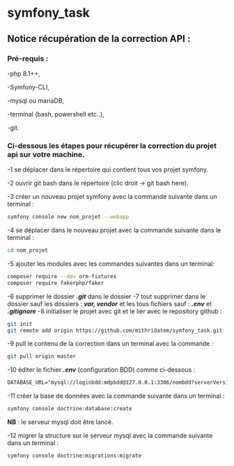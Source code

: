 # symfony_task
## Notice récupération de la correction API :
### Pré-requis :

-php 8.1++,

-Symfony-CLI,

-mysql ou mariaDB,

-terminal (bash, powershell etc..),

-git.

### Ci-dessous les étapes pour récupérer la correction du projet api sur votre machine.

-1 se déplacer dans le répertoire qui contient tous vos projet symfony.

-2 ouvrir git bash dans le répertoire (clic droit -> git bash here).

-3 créer un nouveau projet symfony avec la commande suivante dans un terminal :
```bash
symfony console new nom_projet --webapp
```

-4 se déplacer dans le nouveau projet avec la commande suivante dans le terminal :
```bash
cd nom_projet
```
-5 ajouter les modules avec les commandes suivantes dans un terminal:
```bash
composer require --dev orm-fixtures
composer require fakerphp/faker
```
-6 supprimer le dossier ***.git*** dans le dossier
-7 tout supprimer dans le dossier sauf les dossiers : ***var, vendor*** et les tous fichiers sauf : ***.env*** et ***.gitignore***
-8 initialiser le projet avec git et le lier avec le repository github :
```bash
git init
git remote add origin https://github.com/mithridatem/symfony_task.git
```
-9 pull le contenu de la correction dans un terminal avec la commande :
```bash
git pull origin master
```
-10 éditer le fichier ***.env*** (configuration BDD) comme ci-dessous :
```txt
DATABASE_URL="mysql://loginbdd:mdpbdd@127.0.0.1:3306/nombdd?serverVersion=8&charset=utf8mb4"
```
-11 créer la base de données avec la commande suivante dans un terminal :
```bash
symfony console doctrine:database:create
```
**NB** : le serveur mysql doit être lancé.

-12 migrer la structure sur le serveur mysql avec la commande suivante dans un terminal :
```bash
symfony console doctrine:migrations:migrate
```
